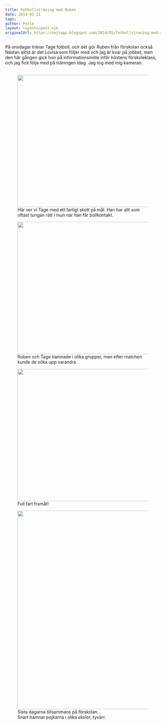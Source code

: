 ```yaml
---
title: Fotbollsträning med Ruben
date: 2014-05-21
tags: 	
author: Pelle
layout: layouts/post.njk
originalUrl: https://nejtupp.blogspot.com/2014/05/fotbollstraning-med-ruben.html
---
```


På onsdagar tränar Tage fotboll, och det gör Ruben från förskolan också. Nästan alltid är det Lovisa som följer med och jag är kvar på jobbet, men den här gången gick hon på informationsmöte inför höstens förskoleklass, och jag fick följa med på träningen idag. Jag tog med mig kameran.<br><br>

<figure>
	<img src="../../../../img/Fotbollstra%CC%88ning+med+Ruben-PERK6043.jpg" height="426">
	<figcaption>Här ser vi Tage med ett farligt skott på mål. Han har allt som oftast tungan rätt i mun när han får bollkontakt.</figcaption>
</figure>

<figure>
	<img src="../../../../img/Fotbollstra%CC%88ning+med+Ruben-PERK6055.jpg" height="426">
	<figcaption>Ruben och Tage hamnade i olika grupper, men efter matchen kunde de söka upp varandra.</figcaption>
</figure>

<figure>
	<img src="../../../../img/Fotbollstra%CC%88ning+med+Ruben-PERK6075.jpg" height="426">
	<figcaption>Full fart framåt!</figcaption>
</figure>

<figure>
	<img src="../../../../img/Fotbollstra%CC%88ning+med+Ruben-PERK6090.jpg" height="640">
	<figcaption>Sista dagarna tillsammans på förskolan... <br>Snart hamnar pojkarna i olika skolor, tyvärr.</figcaption>
</figure>
